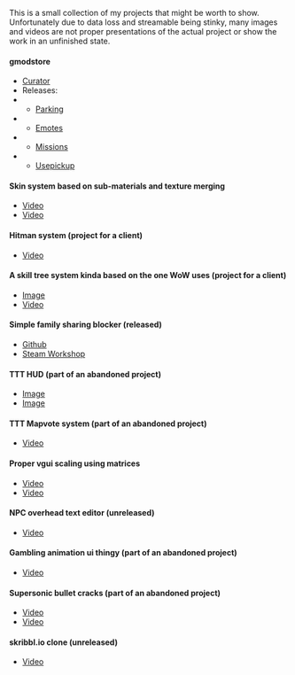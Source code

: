 This is a small collection of my projects that might be worth to show. Unfortunately due to data loss and streamable being stinky, many images and videos are not proper presentations of the actual project or show the work in an unfinished state.

#### gmodstore
- [Curator](https://gmodstore.com/users/cupcaker)
- Releases:
- - [Parking](https://www.gmodstore.com/market/view/parking)
- - [Emotes](https://www.gmodstore.com/market/view/emotes-a-new-way-to-flex)
- - [Missions](https://www.gmodstore.com/market/view/missions-challenge-your-players)
- - [Usepickup](https://www.gmodstore.com/market/view/usepickup-your-smart-all-in-one-weapon-addon)

#### Skin system based on sub-materials and texture merging
- [Video](https://youtu.be/AUqQYzTy9w8)
- [Video](https://youtu.be/ElP06AgeFl8)

#### Hitman system (project for a client)
- [Video](https://streamable.com/jw9w6)

#### A skill tree system kinda based on the one WoW uses (project for a client)
- [Image](https://encrypting.host/5pc9wm6rn9.png?key=0r7Ut3UYd0BiPl)
- [Video](https://encrypting.host/uTkq2QwTwu.mp4?key=FHzugu3BkGq62U)

#### Simple family sharing blocker (released)
- [Github](https://www.github.com/CupCakeR/Family-Sharing-Buster)
- [Steam Workshop](https://www.steamcommunity.com/sharedfiles/filedetails/?id=2274778015)

#### TTT HUD (part of an abandoned project)
- [Image](https://encrypting.host/yDmavMiRZd.jpg?key=9J0r0sxvb5Cam0)
- [Image](https://encrypting.host/pfjsVcEFkW.jpg?key=xDaWBFo30dP7VG)

#### TTT Mapvote system (part of an abandoned project)
- [Video](https://encrypting.host/bnRzwHYy7b.mp4?key=4TuJirodpPrmyx)

#### Proper vgui scaling using matrices
- [Video](https://encrypting.host/WbBMsAqTUy.mp4?key=1rU4xRB7CbFCLO)
- [Video](https://encrypting.host/AYxMES828w.mp4?key=9PTijlebdmRuj6)

#### NPC overhead text editor (unreleased)
- [Video](https://encrypting.host/92hW8yCUDL.mp4?key=aLkh0eMr1kPgYd)

#### Gambling animation ui thingy (part of an abandoned project)
- [Video](https://encrypting.host/eozCwY1Ggk.mp4?key=UGpEbNbIpKbym4)

#### Supersonic bullet cracks (part of an abandoned project)
- [Video](https://encrypting.host/TaXGJfUtGf.mp4?key=TPuigWcer8pEBy)
- [Video](https://encrypting.host/Jad2Bb1J8U.mp4?key=0hVDz7X2Ak3tGY)

#### skribbl.io clone (unreleased)
- [Video](https://encrypting.host/of75buvKtX.mp4?key=xkrmEhn93f5jZ2)

